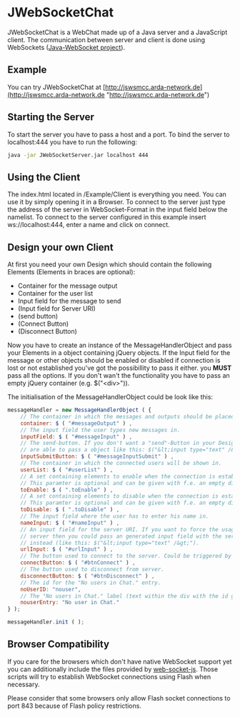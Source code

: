 JWebSocketChat
==============

JWebSocketChat is a WebChat made up of a Java server and a JavaScript client. The communication between server and client is done using WebSockets ([Java-WebSocket project](https://github.com/TooTallNate/Java-WebSocket "GitHub repository")).


Example
-------------------

You can try JWebSocketChat at [http://jswsmcc.arda-network.de](http://jswsmcc.arda-network.de "http://jswsmcc.arda-network.de")


Starting the Server
-------------------

To start the server you have to pass a host and a port. To bind the server to localhost:444 you have to run the following:

```bash
java -jar JWebSocketServer.jar localhost 444
```


Using the Client
-------------------

The index.html located in /Example/Client is everything you need. You can use it by simply opening it in a Browser. To connect to the server just type the address of the server in WebSocket-Format in the input field below the namelist. To connect to the server configured in this example insert ws://localhost:444, enter a name and click on connect.


Design your own Client
----------------------

At first you need your own Design which should contain the following Elements (Elements in braces are optional):

* Container for the message output
* Container for the user list
* Input field for the message to send
* (Input field for Server URI)
* (send button)
* (Connect Button)
* (Disconnect Button)

Now you have to create an instance of the MessageHandlerObject and pass your Elements in a object containing jQuery objects. If the Input field for the message or other objects should be enabled or disabled if connection is lost or not established you've got the possibillity to pass it either. you **MUST** pass all the options. If you don't wan't the functionality you have to pass an empty jQuery container (e.g. $("&lt;div&gt;")).

The initialisation of the MessageHandlerObject could be look like this:

```JavaScript
messageHandler = new MessageHandlerObject ( {
	// The container in which the messages and outputs should be placed in.
	container: $ ( "#messageOutput" ) ,
	// The input field the user types new messages in.
	inputField: $ ( "#messageInput" ) ,
	// The send-button. If you don't want a "send"-Button in your Design you
	// are able to pass a object like this: $("&lt;input type="text" /&gt;").
	inputSubmitButton: $ ( "#messageInputSubmit" ) ,
	// The container in which the connected users will be shown in.
	userList: $ ( "#userList" ) ,
	// A set containing elements to enable when the connection is established.
	// This paramter is optional and can be given with f.e. an empty div ($("&lt;div&gt;").
	toEnable: $ ( ".toEnable" ) ,
	// A set containing elements to disable when the connection is established.
	// This paramter is optional and can be given with f.e. an empty div ($("&lt;div&gt;")
	toDisable: $ ( ".toDisable" ) ,
	// The input field where the user has to enter his name in.
	nameInput: $ ( "#nameInput" ) ,
	// An input field for the server URI. If you want to force the usage of a
	// server then you could pass an generated input field with the server URI
	// instead (like this: $("&lt;input type="text" /&gt;").
	urlInput: $ ( "#urlInput" ) ,
	// The button used to connect to the server. Could be triggered by script.
	connectButton: $ ( "#btnConnect" ) ,
	// The button used to disconnect from server.
	disconnectButton: $ ( "#btnDisconnect" ) ,
	// The id for the "No users in Chat." entry.
	noUserID: "nouser",
	// The "No users in Chat." label (text within the div with the id given with *noUserID*).
	nouserEntry: "No user in Chat."
} );

messageHandler.init ( );
```


Browser Compatibility
---------------------

If you care for the browsers which don't have native WebSocket support yet you can additionally include the files provided by [web-socket-js](https://github.com/gimite/web-socket-js "web-socket-js"). Those scripts will try to establish WebSocket connections using Flash when necessary.

Please consider that some browsers only allow Flash socket connections to port 843 because of Flash policy restrictions.